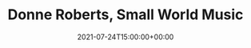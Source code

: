 ---
templateKey: event
id: 5D476FA7-6760-6640-D96D-4D476DC29AE6
date: 2021-07-24T15:00:00+00:00
eventTime: 3pm
title: Donne Roberts, Small World Music
artist: Donne Roberts
city: Toronto
venue: Small World Music
group: Tim Shia
guests: Maryam Toller, Dave Woodhead, Ken Yoshioka, Shelley Coopersmith
---